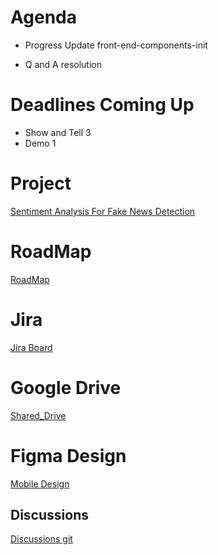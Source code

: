 # Agenda
- Progress Update 
front-end-components-init

- Q and A resolution 

# Deadlines Coming Up
- Show and Tell 3 
- Demo 1 

# Project
[ Sentiment Analysis For Fake News Detection](https://brightspace.ucd.ie/d2l/le/content/203851/viewContent/2489174/View) 
 
# RoadMap 
[RoadMap](https://supersaiyansucd.atlassian.net/jira/software/projects/SUP/boards/1/roadmap)

# Jira
[Jira Board](https://supersaiyansucd.atlassian.net/jira/software/projects/SUP/boards/1)

# Google Drive
[Shared_Drive](https://drive.google.com/drive/folders/17bg7uAdMMLsveVkH3WGmuNHNnx56T3ih?usp=sharing)

# Figma Design
[Mobile Design
](https://www.figma.com/file/hwavL1YKf8Y5uNZMTNIceo/Note-taking-Mobile-iOS-App-(Community)?type=design&node-id=1%3A230&t=vra8XibZhSOefqtL-1)

## Discussions
[Discussions git](https://github.com/soggyfox/WIP_Temp/discussions )
